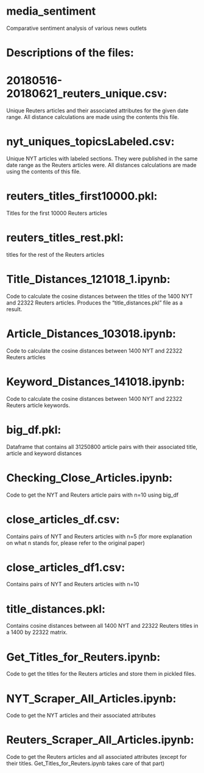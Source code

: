 # media_sentiment
Comparative sentiment analysis of various news outlets

# Descriptions of the files:

# 20180516-20180621_reuters_unique.csv:
Unique Reuters articles and their associated attributes for the given date range. All distance calculations are made using the contents this file. 

# nyt_uniques_topicsLabeled.csv: 
Unique NYT articles with labeled sections. They were published in the same date range as the Reuters articles were. All distances calculations are made using the contents of this file. 

# reuters_titles_first10000.pkl:
Titles for the first 10000 Reuters articles 

# reuters_titles_rest.pkl:
titles for the rest of the Reuters articles 

# Title_Distances_121018_1.ipynb: 
Code to calculate the cosine distances between the titles of the 1400 NYT and 22322 Reuters articles. Produces the “title_distances.pkl” file as a result. 

# Article_Distances_103018.ipynb:
Code to calculate the cosine distances between 1400 NYT and 22322 Reuters articles

# Keyword_Distances_141018.ipynb:
Code to calculate the cosine distances between 1400 NYT and 22322 Reuters article keywords. 

# big_df.pkl: 
Dataframe that contains all 31250800 article pairs with their associated title, article and keyword distances

# Checking_Close_Articles.ipynb:
Code to get the NYT and Reuters article pairs with n=10 using big_df

# close_articles_df.csv:
Contains pairs of NYT and Reuters articles with n=5 (for more explanation on what n stands for, please refer to the original paper) 

# close_articles_df1.csv:
Contains pairs of NYT and Reuters articles with n=10

# title_distances.pkl:
Contains cosine distances between all 1400 NYT and 22322 Reuters titles in a 1400 by 22322 matrix. 

# Get_Titles_for_Reuters.ipynb:
Code to get the titles for the Reuters articles and store them in pickled files.

# NYT_Scraper_All_Articles.ipynb:
Code to get the NYT articles and their associated attributes 

# Reuters_Scraper_All_Articles.ipynb:
Code to get the Reuters articles and all associated attributes (except for their titles. Get_Titles_for_Reuters.ipynb takes care of that part)



